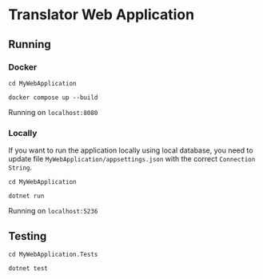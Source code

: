 # Translator Web Application

## Running
### Docker
```
cd MyWebApplication

docker compose up --build
```
Running on `localhost:8080`
### Locally 
If you want to run the application locally using local database, you need to update file `MyWebApplication/appsettings.json` with the correct `Connection String`.
```
cd MyWebApplication

dotnet run
```
Running on `localhost:5236`
## Testing
```
cd MyWebApplication.Tests

dotnet test
```
